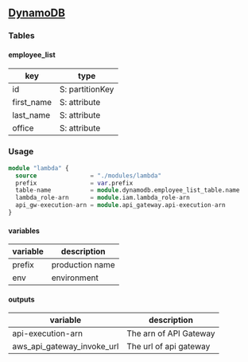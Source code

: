 ## [DynamoDB](https://aws.amazon.com/jp/dynamodb/?gclid=CjwKCAjwt7SWBhAnEiwAx8ZLatqM7XogqY_3xOMCOsrwtqoncDmPblCgV-YlGHXZDalDsBe77fDj7hoC0IoQAvD_BwE&trk=25b69acf-1b7a-4158-9bbe-df641171b317&sc_channel=ps&sc_campaign=acquisition&sc_medium=ACQ-P|PS-GO|Brand|Desktop|SU|Database|DynamoDB|JP|JP|Text&ef_id=CjwKCAjwt7SWBhAnEiwAx8ZLatqM7XogqY_3xOMCOsrwtqoncDmPblCgV-YlGHXZDalDsBe77fDj7hoC0IoQAvD_BwE:G:s&s_kwcid=AL!4422!3!591672863024!e!!g!!dynamodb)

### Tables

#### employee_list

| key        | type            |
| ---------- | --------------- |
| id         | S: partitionKey |
| first_name | S: attribute    |
| last_name  | S: attribute    |
| office     | S: attribute    |

### Usage

```terraform
module "lambda" {
  source               = "./modules/lambda"
  prefix               = var.prefix
  table-name           = module.dynamodb.employee_list_table.name
  lambda_role-arn      = module.iam.lambda_role-arn
  api_gw-execution-arn = module.api_gateway.api-execution-arn
}
```

#### variables

| variable | description     |
| -------- | --------------- |
| prefix   | production name |
| env      | environment     |

#### outputs

| variable                   | description            |
| -------------------------- | ---------------------- |
| api-execution-arn          | The arn of API Gateway |
| aws_api_gateway_invoke_url | The url of api gateway |
